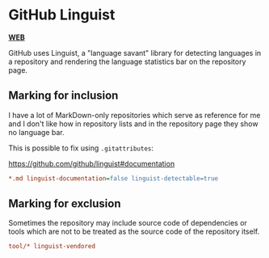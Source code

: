 # GitHub Linguist

[**WEB**](https://tomashubelbauer.github.io/github-linguist)

GitHub uses Linguist, a "language savant" library for detecting languages in a repository
and rendering the language statistics bar on the repository page.

## Marking for inclusion

I have a lot of MarkDown-only repositories which serve as reference for me and I don't like
how in repository lists and in the repository page they show no language bar.

This is possible to fix using `.gitattributes`:

https://github.com/github/linguist#documentation

```ini
*.md linguist-documentation=false linguist-detectable=true
```

## Marking for exclusion

Sometimes the repository may include source code of dependencies or tools which are not to
be treated as the source code of the repository itself.

```ini
tool/* linguist-vendored
```
